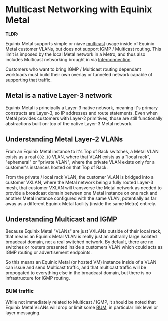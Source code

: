 # Multicast Networking with Equinix Metal

**TLDR:**

Equinix Metal supports simple or niave [multicast](https://en.wikipedia.org/wiki/Multicast) usage inside of Equinix Metal customer VLANs, but does not support IGMP / Multicast routing. This limit is imposed by the local Metal network in a Metro, and thus also includes Multicast networking brought in via [Interconnection](https://deploy.equinix.com/developers/docs/metal/interconnections/introduction/).

Customers who want to bring IGMP / Multicast routing dependant workloads must build their own overlay or tunneled network capable of supporting that traffic.

## Metal is a native Layer-3 network

Equinix Metal is principally a Layer-3 native network, meaning it's primary constructs are Layer-3, so IP addresses and route statements. Even when Metal provides customers with Layer-2 primitives, those are still functionally abstractions built on-top of the native Layer-3 Metal network.

## Understanding Metal Layer-2 VLANs

From an Equinix Metal instance to it's Top of Rack switches, a Metal VLAN exists as a real `802.1Q` VLAN, where that VLAN exists as a "local rack", "ephemeral" or "private VLAN", where the private VLAN exists only for a customer's instances hosted on that Top of Rack.

From the private / local rack VLAN, the customer VLAN is bridged into a customer VXLAN, where the Metal network being a fully routed Layer-3 mesh, that customer VXLAN will transverse the Metal network as needed to provide a broadcast domain between one Metal instance on one rack and another Metal instance configured with the same VLAN, potentially as far away as a different Equinix Metal facility (inside the same Metro) entirely.

## Understanding Multicast and IGMP

Because Equinix Metal "VLANs" are just VXLANs outside of their local rack, that means an Equinix Metal VLAN is really just an abitrarily large isolated broadcast domain, not a real switched network. By default, there are no switches or routers presented inside a customers VLAN which could acts as IGMP routing or advertisement endpoints.

So this means an Equinix Metal (or hosted VM) instance inside of a VLAN can issue and send Multicast traffic, and that multicast traffic will be propogated to everything else in the broadcast domain, but there is no infrastructure for IGMP routing.

### BUM traffic

While not immediately related to Multicast / IGMP, it should be noted that Equinix Metal VLANs will drop or limit some [BUM](https://en.wikipedia.org/wiki/Broadcast,_unknown-unicast_and_multicast_traffic), in particular link level or layer messaging.
